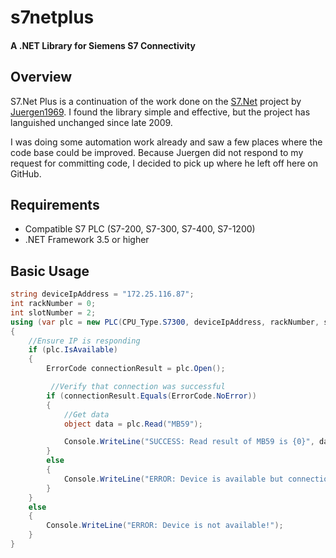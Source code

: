 # s7netplus
#### A .NET Library for Siemens S7 Connectivity

## Overview

S7.Net Plus is a continuation of the work done on the [S7.Net](http://s7net.codeplex.com/) project by [Juergen1969](http://www.codeplex.com/site/users/view/juergen1969).
I found the library simple and effective, but the project has languished unchanged since late 2009.

I was doing some automation work already and saw a few places where the code base could be improved. Because Juergen did not respond
to my request for committing code, I decided to pick up where he left off here on GitHub.

## Requirements

+ Compatible S7 PLC (S7-200, S7-300, S7-400, S7-1200)
+ .NET Framework 3.5 or higher

## Basic Usage

```C#
string deviceIpAddress = "172.25.116.87";
int rackNumber = 0;
int slotNumber = 2;
using (var plc = new PLC(CPU_Type.S7300, deviceIpAddress, rackNumber, slotNumber))
{
	//Ensure IP is responding
    if (plc.IsAvailable)
    {
        ErrorCode connectionResult = plc.Open();

		 //Verify that connection was successful
        if (connectionResult.Equals(ErrorCode.NoError))
        {
            //Get data
            object data = plc.Read("MB59");

            Console.WriteLine("SUCCESS: Read result of MB59 is {0}", data);
        }
        else
        {
            Console.WriteLine("ERROR: Device is available but connection was unsuccessful!");
        }
    }
    else
    {
        Console.WriteLine("ERROR: Device is not available!");
    }
} 
```
